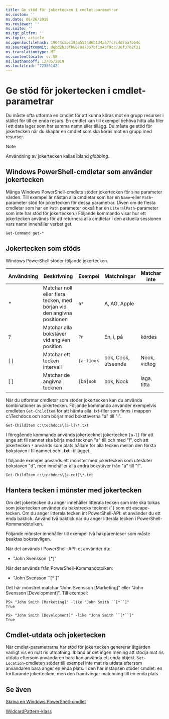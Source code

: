 ```yaml
---
title: Ge stöd för jokertecken i cmdlet-parametrar
ms.custom: ''
ms.date: 08/26/2019
ms.reviewer: ''
ms.suite: ''
ms.tgt_pltfrm: ''
ms.topic: article
ms.openlocfilehash: 19644c5bc186a5554d6b134a67fc7c4d7aa7b64c
ms.sourcegitcommit: debd2b38fb8070a7357bf1a4bf9cc736f3702f31
ms.translationtype: MT
ms.contentlocale: sv-SE
ms.lasthandoff: 12/05/2019
ms.locfileid: "72356142"
---
```

# <a name="supporting-wildcard-characters-in-cmdlet-parameters"></a>Ge stöd för jokertecken i cmdlet-parametrar

Du måste ofta utforma en cmdlet för att kunna köras mot en grupp resurser i stället för till en enda resurs. En cmdlet kan till exempel behöva hitta alla filer i ett data lager som har samma namn eller tillägg. Du måste ge stöd för jokertecken när du skapar en cmdlet som ska köras mot en grupp med resurser.

> [!NOTE]
> Användning av jokertecken kallas ibland *globbing*.

## <a name="windows-powershell-cmdlets-that-use-wildcards"></a>Windows PowerShell-cmdletar som använder jokertecken

 Många Windows PowerShell-cmdlets stöder jokertecken för sina parameter värden. Till exempel är nästan alla cmdletar som har en `Name`-eller `Path`-parameter stöd för jokertecken för dessa parametrar. (Även om de flesta cmdletar som har en `Path` parameter också har en `LiteralPath`-parameter som inte har stöd för jokertecken.) Följande kommando visar hur ett jokertecken används för att returnera alla cmdletar i den aktuella sessionen vars namn innehåller verbet get.

 `Get-Command get-*`

## <a name="supported-wildcard-characters"></a>Jokertecken som stöds

Windows PowerShell stöder följande jokertecken.

| Användning |                             Beskrivning                             |  Exempel   |     Matchningar      | Matchar inte |
| -------- | ------------------------------------------------------------------- | ---------- | ---------------- | -------------- |
| *        | Matchar noll eller flera tecken, med början vid den angivna positionen | `a*`       | A, AG, Apple     |                |
| ?        | Matchar alla bokstäver vid angiven position                     | `?n`       | En, i, på       | kördes            |
| [ ]      | Matchar ett tecken intervall                                       | `[a-l]ook` | bok, Cook, utseende | Nook, vidtog     |
| [ ]      | Matchar de angivna tecknen                                    | `[bn]ook`  | bok, Nook       | laga, titta     |

När du utformar cmdletar som stöder jokertecken kan du använda kombinationer av jokertecken. Följande kommando använder exempelvis cmdleten `Get-ChildItem` för att hämta alla. txt-filer som finns i mappen c:\Techdocs och som börjar med bokstäverna "a" till "l".

`Get-ChildItem c:\techdocs\[a-l]\*.txt`

I föregående kommando används jokertecknet jokertecken `[a-l]` för att ange att fil namnet ska börja med tecknen "a" till och med "l", och att jokertecken `*` används som plats hållare för alla tecken mellan den första bokstaven i fil namnet och **. txt** -tillägget.

I följande exempel används ett mönster med jokertecken som utesluter bokstaven "d", men innehåller alla andra bokstäver från "a" till "f".

`Get-ChildItem c:\techdocs\[a-cef]\*.txt`

## <a name="handling-literal-characters-in-wildcard-patterns"></a>Hantera tecken i mönster med jokertecken

Om det jokertecken du anger innehåller litterala tecken som inte ska tolkas som jokertecken använder du bakstrecks tecknet (`` ` ``) som ett escape-tecken. Om du anger litterala tecken int PowerShell-API: et använder du ett enda baktick. Använd två baktick när du anger litterala tecken i PowerShell-Kommandotolken.

Följande mönster innehåller till exempel två hakparenteser som måste beaktas bokstavligen.

När det används i PowerShell-API: et använder du:

- "John Svensson \`[*]"

När det används från PowerShell-Kommandotolken:

- "John Svensson \`\`[*\`]"

Det här mönstret matchar "John Svensson [Marketing]" eller "John Svensson [Development]". Till exempel:

```
PS> "John Smith [Marketing]" -like "John Smith ``[*``]"
True

PS> "John Smith [Development]" -like "John Smith ``[*``]"
True
```

## <a name="cmdlet-output-and-wildcard-characters"></a>Cmdlet-utdata och jokertecken

När cmdlet-parametrarna har stöd för jokertecken genererar åtgärden vanligt vis en mat ris utmatning.
Ibland är det ingen mening att stödja mat ris utdata eftersom användaren bara kan använda ett enda objekt. `Set-Location`-cmdleten stöder till exempel inte mat ris utdata eftersom användaren bara anger en enda plats. I den här instansen stöder cmdlet: en fortfarande jokertecken, men den framtvingar matchning till en enda plats.

## <a name="see-also"></a>Se även

[Skriva en Windows PowerShell-cmdlet](./writing-a-windows-powershell-cmdlet.md)

[WildcardPattern-klass](/dotnet/api/system.management.automation.wildcardpattern)
